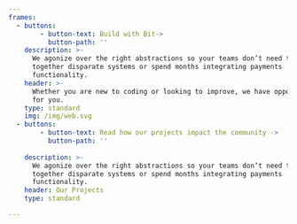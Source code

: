 ```yaml
---
frames:
  - buttons:
        - button-text: Build with Bit->
          button-path: ''
    description: >-
      We agonize over the right abstractions so your teams don’t need to stitch
      together disparate systems or spend months integrating payments
      functionality.
    header: >-
      Whether you are new to coding or looking to improve, we have opportunities
      for you.
    type: standard
    img: /img/web.svg
  - buttons:
        - button-text: Read how our projects impact the community ->
          button-path: ''
        
    description: >-
      We agonize over the right abstractions so your teams don’t need to stitch
      together disparate systems or spend months integrating payments
      functionality.
    header: Our Projects
    type: standard

---
```


